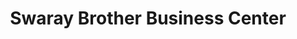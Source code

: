 ---
title: "Swaray Brother Business Center"
url: /gbarnga/swaray-brother-business-center/
shop: convenience
---